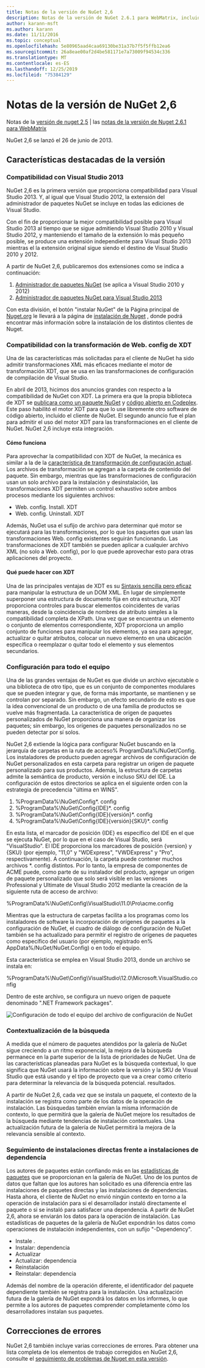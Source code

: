 ```yaml
---
title: Notas de la versión de NuGet 2,6
description: Notas de la versión de NuGet 2.6.1 para WebMatrix, incluidos problemas conocidos, correcciones de errores, características agregadas y DCR.
author: karann-msft
ms.author: karann
ms.date: 11/11/2016
ms.topic: conceptual
ms.openlocfilehash: 5e80965aad4caa69130be31a37b7f5f5ffb12ea6
ms.sourcegitcommit: 26a8eae00af2d4be581171e7a73009f94534c336
ms.translationtype: MT
ms.contentlocale: es-ES
ms.lasthandoff: 12/25/2019
ms.locfileid: "75384129"
---
```

# <a name="nuget-26-release-notes"></a>Notas de la versión de NuGet 2,6

Notas de la [versión de nuget 2,5](../release-notes/nuget-2.5.md) | las [notas de la versión de Nuget 2.6.1 para WebMatrix](../release-notes/nuget-2.6.1-for-webmatrix.md)

NuGet 2,6 se lanzó el 26 de junio de 2013.

## <a name="notable-features-in-the-release"></a>Características destacadas de la versión

### <a name="support-for-visual-studio-2013"></a>Compatibilidad con Visual Studio 2013

NuGet 2,6 es la primera versión que proporciona compatibilidad para Visual Studio 2013. Y, al igual que Visual Studio 2012, la extensión del administrador de paquetes NuGet se incluye en todas las ediciones de Visual Studio.

Con el fin de proporcionar la mejor compatibilidad posible para Visual Studio 2013 al tiempo que se sigue admitiendo Visual Studio 2010 y Visual Studio 2012, y manteniendo el tamaño de la extensión lo más pequeño posible, se produce una extensión independiente para Visual Studio 2013 mientras el la extensión original sigue siendo el destino de Visual Studio 2010 y 2012.

A partir de NuGet 2,6, publicaremos dos extensiones como se indica a continuación:

1. [Administrador de paquetes NuGet](https://marketplace.visualstudio.com/items?itemName=NuGetTeam.NuGetPackageManager) (se aplica a Visual Studio 2010 y 2012)
1. [Administrador de paquetes NuGet para Visual Studio 2013](https://marketplace.visualstudio.com/items?itemName=NuGetTeam.NuGetPackageManagerforVisualStudio2013)

Con esta división, el botón "instalar NuGet" de la Página principal de [Nuget.org](https://nuget.org) le llevará a la página de [instalación de Nuget](../install-nuget-client-tools.md) , donde podrá encontrar más información sobre la instalación de los distintos clientes de Nuget.

<a name="xdt"></a>

### <a name="xdt-webconfig-transformation-support"></a>Compatibilidad con la transformación de Web. config de XDT

Una de las características más solicitadas para el cliente de NuGet ha sido admitir transformaciones XML más eficaces mediante el motor de transformación XDT, que se usa en las transformaciones de configuración de compilación de Visual Studio.

En abril de 2013, hicimos dos anuncios grandes con respecto a la compatibilidad de NuGet con XDT. La primera era que la propia biblioteca de XDT se [publicara como un paquete NuGet](https://nuget.org/packages/Microsoft.Web.Xdt) y [código abierto en Codeplex](http://xdt.codeplex.com/). Este paso habilitó el motor XDT para que lo use libremente otro software de código abierto, incluido el cliente de NuGet. El segundo anuncio fue el plan para admitir el uso del motor XDT para las transformaciones en el cliente de NuGet. NuGet 2,6 incluye esta integración.

#### <a name="how-it-works"></a>Cómo funciona

Para aprovechar la compatibilidad con XDT de NuGet, la mecánica es similar a la de la [característica de transformación de configuración actual](../create-packages/source-and-config-file-transformations.md).
Los archivos de transformación se agregan a la carpeta de contenido del paquete. Sin embargo, mientras que las transformaciones de configuración usan un solo archivo para la instalación y desinstalación, las transformaciones XDT permiten un control exhaustivo sobre ambos procesos mediante los siguientes archivos:

- Web. config. Install. XDT
- Web. config. Uninstall. XDT

Además, NuGet usa el sufijo de archivo para determinar qué motor se ejecutará para las transformaciones, por lo que los paquetes que usan las transformaciones Web. config existentes seguirán funcionando. Las transformaciones de XDT también se pueden aplicar a cualquier archivo XML (no solo a Web. config), por lo que puede aprovechar esto para otras aplicaciones del proyecto.

#### <a name="what-you-can-do-with-xdt"></a>Qué puede hacer con XDT

Una de las principales ventajas de XDT es su [Sintaxis sencilla pero eficaz](https://docs.microsoft.com/previous-versions/aspnet/dd465326(v=vs.110)) para manipular la estructura de un DOM XML. En lugar de simplemente superponer una estructura de documento fija en otra estructura, XDT proporciona controles para buscar elementos coincidentes de varias maneras, desde la coincidencia de nombres de atributo simples a la compatibilidad completa de XPath. Una vez que se encuentra un elemento o conjunto de elementos correspondiente, XDT proporciona un amplio conjunto de funciones para manipular los elementos, ya sea para agregar, actualizar o quitar atributos, colocar un nuevo elemento en una ubicación específica o reemplazar o quitar todo el elemento y sus elementos secundarios.

### <a name="machine-wide-configuration"></a>Configuración para todo el equipo

Una de las grandes ventajas de NuGet es que divide un archivo ejecutable o una biblioteca de otro tipo, que es un conjunto de componentes modulares que se pueden integrar y que, de forma más importante, se mantienen y se controlan por separado. Sin embargo, un efecto secundario de esto es que la idea convencional de un producto o de una familia de productos se vuelve más fragmentada.
La característica de origen de paquetes personalizados de NuGet proporciona una manera de organizar los paquetes; sin embargo, los orígenes de paquetes personalizados no se pueden detectar por sí solos.

NuGet 2,6 extiende la lógica para configurar NuGet buscando en la jerarquía de carpetas en la ruta de acceso% ProgramData%/NuGet/Config. Los instaladores de producto pueden agregar archivos de configuración de NuGet personalizados en esta carpeta para registrar un origen de paquete personalizado para sus productos. Además, la estructura de carpetas admite la semántica de producto, versión e incluso SKU del IDE. La configuración de estos directorios se aplica en el siguiente orden con la estrategia de precedencia "última en WINS".

1. %ProgramData%\NuGet\Config\*. config
2. %ProgramData%\NuGet\Config\{IDE}\*. config
3. %ProgramData%\NuGet\Config\{IDE}\{versión}\*. config
4. %ProgramData%\NuGet\Config\{IDE}\{versión}\{SKU}\*. config

En esta lista, el marcador de posición {IDE} es específico del IDE en el que se ejecuta NuGet, por lo que en el caso de Visual Studio, será "VisualStudio". El IDE proporciona los marcadores de posición {version} y {SKU} (por ejemplo, "11,0" y "WDExpress", "VWDExpress" y "Pro", respectivamente). A continuación, la carpeta puede contener muchos archivos *. config distintos.
Por lo tanto, la empresa de componentes de ACME puede, como parte de su instalador del producto, agregar un origen de paquete personalizado que solo será visible en las versiones Professional y Ultimate de Visual Studio 2012 mediante la creación de la siguiente ruta de acceso de archivo:

%ProgramData%\NuGet\Config\VisualStudio\11.0\Pro\acme.config

Mientras que la estructura de carpetas facilita a los programas como los instaladores de software la incorporación de orígenes de paquetes a la configuración de NuGet, el cuadro de diálogo de configuración de NuGet también se ha actualizado para permitir el registro de orígenes de paquetes como específico del usuario (por ejemplo, registrado en% AppData%/NuGet/NuGet.Config) o en todo el equipo.

Esta característica se emplea en Visual Studio 2013, donde un archivo se instala en:

%ProgramData%\NuGet\Config\VisualStudio\12.0\Microsoft.VisualStudio.config

Dentro de este archivo, se configura un nuevo origen de paquete denominado ".NET Framework packages".

![Configuración de todo el equipo del archivo de configuración de NuGet](./media/NuGet-Config-File-Machine-Wide.png)

### <a name="contextualizing-search"></a>Contextualización de la búsqueda

A medida que el número de paquetes atendidos por la galería de NuGet sigue creciendo a un ritmo exponencial, la mejora de la búsqueda permanece en la parte superior de la lista de prioridades de NuGet. Una de las características planeadas para NuGet es la búsqueda contextual, lo que significa que NuGet usará la información sobre la versión y la SKU de Visual Studio que está usando y el tipo de proyecto que va a crear como criterio para determinar la relevancia de la búsqueda potencial. resultados.

A partir de NuGet 2,6, cada vez que se instala un paquete, el contexto de la instalación se registra como parte de los datos de la operación de instalación.  Las búsquedas también envían la misma información de contexto, lo que permitirá que la galería de NuGet mejore los resultados de la búsqueda mediante tendencias de instalación contextuales.  Una actualización futura de la galería de NuGet permitirá la mejora de la relevancia sensible al contexto.

### <a name="tracking-direct-installs-vs-dependency-installs"></a>Seguimiento de instalaciones directas frente a instalaciones de dependencia

Los autores de paquetes están confiando más en las [estadísticas de paquetes](http://blog.nuget.org/20130226/Introducing-Package-Statistics.html) que se proporcionan en la galería de NuGet.  Uno de los puntos de datos que faltan que los autores han solicitado es una diferencia entre las instalaciones de paquetes directas y las instalaciones de dependencias.  Hasta ahora, el cliente de NuGet no envió ningún contexto en torno a la operación de instalación para si el desarrollador instaló directamente el paquete o si se instaló para satisfacer una dependencia.
A partir de NuGet 2,6, ahora se enviarán los datos para la operación de instalación.  Las estadísticas de paquetes de la galería de NuGet expondrán los datos como operaciones de instalación independientes, con un sufijo "-Dependency".

* Instale .
* Instalar: dependencia
* Actualizar
* Actualizar: dependencia
* Reinstalación
* Reinstalar: dependencia

Además del nombre de la operación diferente, el identificador del paquete dependiente también se registra para la instalación.  Una actualización futura de la galería de NuGet expondrá los datos en los informes, lo que permite a los autores de paquetes comprender completamente cómo los desarrolladores instalan sus paquetes.

## <a name="bug-fixes"></a>Correcciones de errores

NuGet 2,6 también incluye varias correcciones de errores. Para obtener una lista completa de los elementos de trabajo corregidos en NuGet 2,6, consulte el [seguimiento de problemas de Nuget en esta versión](https://nuget.codeplex.com/workitem/list/advanced?keyword=&status=Closed&type=All&priority=All&release=NuGet%202.6&assignedTo=All&component=All&sortField=LastUpdatedDate&sortDirection=Descending&page=0&reasonClosed=All).